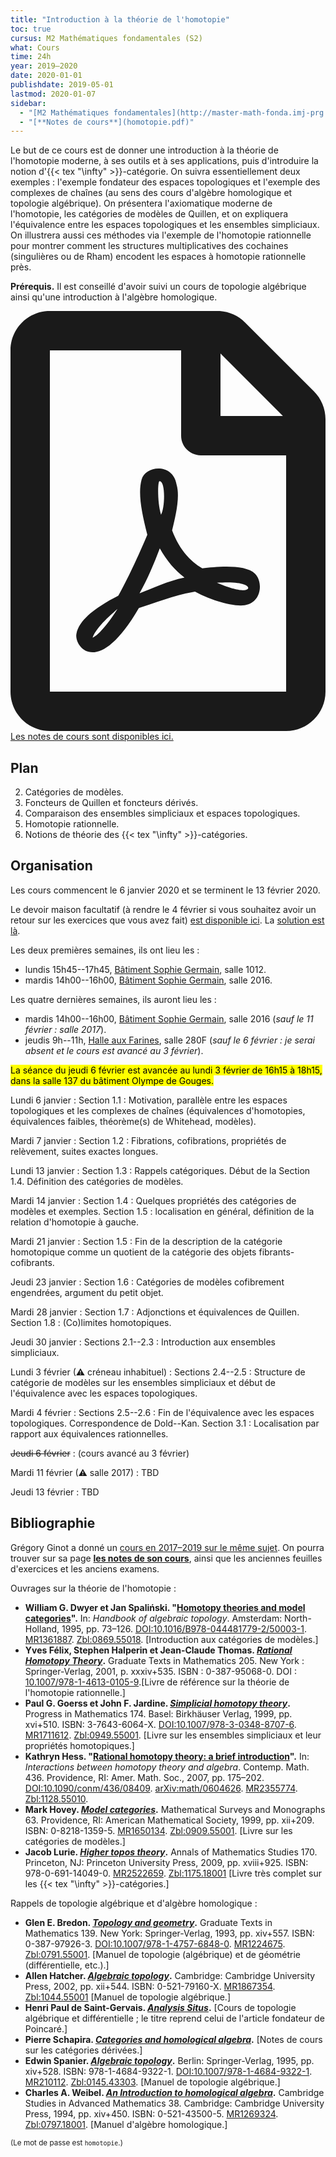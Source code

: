 ```yaml
---
title: "Introduction à la théorie de l'homotopie"
toc: true
cursus: M2 Mathématiques fondamentales (S2)
what: Cours
time: 24h
year: 2019–2020
date: 2020-01-01
publishdate: 2019-05-01
lastmod: 2020-01-07
sidebar:
  - "[M2 Mathématiques fondamentales](http://master-math-fonda.imj-prg.fr/)"
  - "[**Notes de cours**](homotopie.pdf)"
---
```


Le but de ce cours est de donner une introduction à la théorie de l'homotopie moderne, à ses outils et à ses applications, puis d'introduire la notion d'{{< tex "\infty" >}}-catégorie. On suivra essentiellement deux exemples : l'exemple fondateur des espaces topologiques et l'exemple des complexes de chaînes (au sens des cours d'algèbre homologique et topologie algébrique). On présentera l'axiomatique moderne de l'homotopie, les catégories de modèles de Quillen, et on expliquera l'équivalence entre les espaces topologiques et les ensembles simpliciaux. On illustrera aussi ces méthodes via l'exemple de l'homotopie rationnelle pour montrer comment les structures multiplicatives des cochaines (singulières ou de Rham) encodent les espaces à homotopie rationnelle près. 

**Prérequis.**  Il est conseillé d'avoir suivi un cours de topologie algébrique ainsi qu'une introduction à l'algèbre homologique. 

<div class="alert alert-primary" role="alert">
<svg aria-hidden="true" data-prefix="far" data-icon="file-pdf" class="svg-inline--fa fa-file-pdf fa-w-12" role="img" xmlns="http://www.w3.org/2000/svg" viewBox="0 0 384 512"><path fill="currentColor" d="M369.9 97.9L286 14C277 5 264.8-.1 252.1-.1H48C21.5 0 0 21.5 0 48v416c0 26.5 21.5 48 48 48h288c26.5 0 48-21.5 48-48V131.9c0-12.7-5.1-25-14.1-34zM332.1 128H256V51.9l76.1 76.1zM48 464V48h160v104c0 13.3 10.7 24 24 24h104v288H48zm250.2-143.7c-12.2-12-47-8.7-64.4-6.5-17.2-10.5-28.7-25-36.8-46.3 3.9-16.1 10.1-40.6 5.4-56-4.2-26.2-37.8-23.6-42.6-5.9-4.4 16.1-.4 38.5 7 67.1-10 23.9-24.9 56-35.4 74.4-20 10.3-47 26.2-51 46.2-3.3 15.8 26 55.2 76.1-31.2 22.4-7.4 46.8-16.5 68.4-20.1 18.9 10.2 41 17 55.8 17 25.5 0 28-28.2 17.5-38.7zm-198.1 77.8c5.1-13.7 24.5-29.5 30.4-35-19 30.3-30.4 35.7-30.4 35zm81.6-190.6c7.4 0 6.7 32.1 1.8 40.8-4.4-13.9-4.3-40.8-1.8-40.8zm-24.4 136.6c9.7-16.9 18-37 24.7-54.7 8.3 15.1 18.9 27.2 30.1 35.5-20.8 4.3-38.9 13.1-54.8 19.2zm131.6-5s-5 6-37.3-7.8c35.1-2.6 40.9 5.4 37.3 7.8z"></path></svg> <a class="alert-link" href="homotopie.pdf">Les notes de cours sont disponibles ici.</a>
</div>

## Plan

2. Catégories de modèles.
3. Foncteurs de Quillen et foncteurs dérivés.
4. Comparaison des ensembles simpliciaux et espaces topologiques.
5. Homotopie rationnelle.
6. Notions de théorie des {{< tex "\infty" >}}-catégories.

## Organisation

Les cours commencent le 6 janvier 2020 et se terminent le 13 février 2020.

Le devoir maison facultatif (à rendre le 4 février si vous souhaitez avoir un retour sur les exercices que vous avez fait) [est disponible ici](devoir.pdf).
La [solution est là](devoir-corrigé.pdf).

Les deux premières semaines, ils ont lieu les :
- lundis 15h45--17h45, [Bâtiment Sophie Germain](https://www.math.univ-paris-diderot.fr/ufr/acces), salle 1012.
- mardis 14h00--16h00, [Bâtiment Sophie Germain](https://www.math.univ-paris-diderot.fr/ufr/acces), salle 2016.

Les quatre dernières semaines, ils auront lieu les :
- mardis 14h00--16h00, [Bâtiment Sophie Germain](https://www.math.univ-paris-diderot.fr/ufr/acces), salle 2016 (*sauf le 11 février : salle 2017*).
- jeudis 9h--11h, [Halle aux Farines](HAF.pdf), salle 280F (*sauf le 6 février : je serai absent et le cours est avancé au 3 février*).

<mark>La séance du jeudi 6 février est avancée au lundi 3 février de 16h15 à 18h15, dans la salle 137 du bâtiment Olympe de Gouges.</mark>

Lundi 6 janvier
: Section 1.1 : Motivation, parallèle entre les espaces topologiques et les complexes de chaînes (équivalences d'homotopies, équivalences faibles, théorème(s) de Whitehead, modèles).

Mardi 7 janvier
: Section 1.2 : Fibrations, cofibrations, propriétés de relèvement, suites exactes longues.

Lundi 13 janvier
: Section 1.3 : Rappels catégoriques. Début de la Section 1.4. Définition des catégories de modèles.

Mardi 14 janvier
: Section 1.4 : Quelques propriétés des catégories de modèles et exemples. Section 1.5 : localisation en général, définition de la relation d'homotopie à gauche.

Mardi 21 janvier
: Section 1.5 : Fin de la description de la catégorie homotopique comme un quotient de la catégorie des objets fibrants-cofibrants.

Jeudi 23 janvier
: Section 1.6 : Catégories de modèles cofibrement engendrées, argument du petit objet.

Mardi 28 janvier
: Section 1.7 : Adjonctions et équivalences de Quillen. Section 1.8 : (Co)limites homotopiques.

Jeudi 30 janvier
: Sections 2.1--2.3 : Introduction aux ensembles simpliciaux.

Lundi 3 février (⚠ créneau inhabituel)
: Sections 2.4--2.5 : Structure de catégorie de modèles sur les ensembles simpliciaux et début de l'équivalence avec les espaces topologiques.

Mardi 4 février
: Sections 2.5--2.6 : Fin de l'équivalence avec les espaces topologiques. Correspondence de Dold--Kan. Section 3.1 : Localisation par rapport aux équivalences rationnelles.

~~Jeudi 6 février~~
: (cours avancé au 3 février)

Mardi 11 février (⚠ salle 2017)
: TBD

Jeudi 13 février
: TBD

## Bibliographie

Grégory Ginot a donné un [cours en 2017–2019 sur le même sujet](https://www.math.univ-paris13.fr/~ginot/Homotopie/).
On pourra trouver sur sa page **[les notes de son cours](https://www.math.univ-paris13.fr/%7Eginot/Homotopie/Ginot-homotopie2019.pdf)**, ainsi que les anciennes feuilles d'exercices et les anciens examens.

Ouvrages sur la théorie de l'homotopie :

* **William G. Dwyer et Jan Spaliński. "[Homotopy theories and model categories](https://cloud.idrissi.eu/s/6Rn64iZ7nZfpb5q)".** In: *Handbook of algebraic topology*. Amsterdam: North-Holland, 1995, pp. 73–126. [DOI:10.1016/B978-044481779-2/50003-1](https://dx.doi.org/10.1016/B978-044481779-2/50003-1). [MR1361887](http://www.ams.org/mathscinet-getitem?mr=1361887). [Zbl:0869.55018](https://zbmath.org/?q=an%3A0869.55018). <span class="text-muted">[Introduction aux catégories de modèles.]</span>
* **Yves Félix, Stephen Halperin et Jean-Claude Thomas. *[Rational Homotopy Theory](https://cloud.idrissi.eu/s/miBKP3MYb8TzpKZ)*.** Graduate Texts in Mathematics 205. New York : Springer-Verlag, 2001, p. xxxiv+535. ISBN : 0-387-95068-0. DOI : [10.1007/978-1-4613-0105-9](https://doi.org/10.1007/978-1-4613-0105-9).<span class="text-muted">[Livre de référence sur la théorie de l'homotopie rationnelle.]</span>
* **Paul G. Goerss et John F. Jardine. *[Simplicial homotopy theory](https://cloud.idrissi.eu/s/QAnt72ieey87C65)*.** Progress in Mathematics 174. Basel: Birkhäuser Verlag, 1999, pp. xvi+510. ISBN: 3-7643-6064-X. [DOI:10.1007/978-3-0348-8707-6](https://doi.org/10.1007/978-3-0348-8707-6). [MR1711612](http://www.ams.org/mathscinet-getitem?mr=1711612). [Zbl:0949.55001](https://zbmath.org/?q=an%3A0949.55001). <span class="text-muted">[Livre sur les ensembles simpliciaux et leur propriétés homotopiques.]</span>
* **Kathryn Hess. "[Rational homotopy theory: a brief introduction](https://cloud.idrissi.eu/s/QBgYp8PPbTJWLFm)".** In: *Interactions between homotopy theory and algebra*. Contemp. Math. 436. Providence, RI: Amer. Math. Soc., 2007, pp. 175–202. [DOI:10.1090/conm/436/08409](https://dx.doi.org/10.1090/conm/436/08409). [arXiv:math/0604626](http://arxiv.org/abs/math/0604626). [MR2355774](http://www.ams.org/mathscinet-getitem?mr=2355774). [Zbl:1128.55010](https://zbmath.org/?q=an%3A1128.55010).
* **Mark Hovey. *[Model categories](https://cloud.idrissi.eu/s/QPFroWWTx6taQrK)*.** Mathematical Surveys and Monographs 63. Providence, RI: American Mathematical Society, 1999, pp. xii+209. ISBN: 0-8218-1359-5. [MR1650134](http://www.ams.org/mathscinet-getitem?mr=1650134). [Zbl:0909.55001](https://zbmath.org/?q=an%3A0909.55001). <span class="text-muted">[Livre sur les catégories de modèles.]</span>
* **Jacob Lurie. *[Higher topos theory](https://cloud.idrissi.eu/s/L4rCx3EsbS9SaHa)*.** Annals of Mathematics Studies 170. Princeton, NJ: Princeton University Press, 2009, pp. xviii+925. ISBN: 978-0-691-14049-0. [MR2522659](http://www.ams.org/mathscinet-getitem?mr=2522659). [Zbl:1175.18001](https://zbmath.org/?q=an%3A1175.18001) <span class="text-muted">[Livre très complet sur les {{< tex "\infty" >}}-catégories.]</span>

Rappels de topologie algébrique et d'algèbre homologique :

* **Glen E. Bredon. *[Topology and geometry](https://cloud.idrissi.eu/s/mmAz8AxxC4aNYnS)*.** Graduate Texts in Mathematics 139. New York: Springer-Verlag, 1993, pp. xiv+557. ISBN: 0-387-97926-3. [DOI:10.1007/978-1-4757-6848-0](https://dx.doi.org/10.1007/978-1-4757-6848-0). [MR1224675](http://www.ams.org/mathscinet-getitem?mr=1224675). [Zbl:0791.55001](https://zbmath.org/?q=an%3A0791.55001). <span class="text-muted">[Manuel de topologie (algébrique) et de géométrie (différentielle, etc.).]</span>
* **Allen Hatcher. *[Algebraic topology](https://cloud.idrissi.eu/s/jE6dB3X62pLjSPw)*.** Cambridge: Cambridge University Press, 2002, pp. xii+544. ISBN: 0-521-79160-X. [MR1867354](http://www.ams.org/mathscinet-getitem?mr=1867354). [Zbl:1044.55001](https://zbmath.org/?q=an%3A1044.55001) <span class="text-muted">[Manuel de topologie algébrique.]</span>
* **Henri Paul de Saint-Gervais. *[Analysis Situs](http://analysis-situs.math.cnrs.fr)*.** <span class="text-muted">[Cours de topologie algébrique et différentielle ; le titre reprend celui de l'article fondateur de Poincaré.]
* **Pierre Schapira. *[Categories and homological algebra](https://cloud.idrissi.eu/s/Rf52LqgjJb6Rtos)*.** <span class="text-muted">[Notes de cours sur les catégories dérivées.]</span>
* **Edwin Spanier. *[Algebraic topology](https://cloud.idrissi.eu/s/TKJAQK2B542nDgY)*.** Berlin: Springer-Verlag, 1995, pp. xiv+528. ISBN: 978-1-4684-9322-1. [DOI:10.1007/978-1-4684-9322-1](https://dx.doi.org/10.1007/978-1-4684-9322-1). [MR210112](https://mathscinet.ams.org/mathscinet-getitem?mr=210112). [Zbl:0145.43303](https://zbmath.org/?q=an%3A0145.43303). <span class="text-muted">[Manuel de topologie algébrique.]</span>
* **Charles A. Weibel. *[An Introduction to homological algebra](https://cloud.idrissi.eu/s/iTx4r2Y4YkDBDoX)*.** Cambridge Studies in Advanced Mathematics 38. Cambridge: Cambridge University Press, 1994, pp. xiv+450. ISBN: 0-521-43500-5. [MR1269324](http://www.ams.org/mathscinet-getitem?mr=1269324). [Zbl:0797.18001](https://zbmath.org/?q=an%3A0797.18001). <span class="text-muted">[Manuel d'algèbre homologique.]</span>

<small>(Le mot de passe est `homotopie`.)</small>
